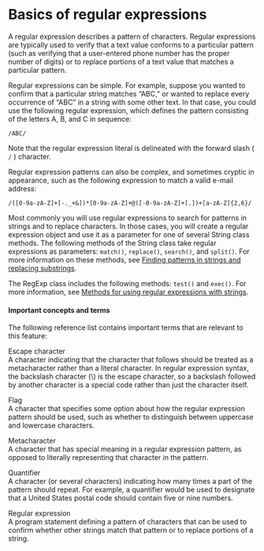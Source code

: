 # Basics of regular expressions

<div>

A regular expression describes a pattern of characters. Regular
expressions are typically used to verify that a text value conforms to a
particular pattern (such as verifying that a user-entered phone number
has the proper number of digits) or to replace portions of a text value
that matches a particular pattern.

Regular expressions can be simple. For example, suppose you wanted to
confirm that a particular string matches “ABC,” or wanted to replace
every occurrence of “ABC” in a string with some other text. In that
case, you could use the following regular expression, which defines the
pattern consisting of the letters A, B, and C in sequence:

    /ABC/

Note that the regular expression literal is delineated with the forward
slash ( `/` ) character.

Regular expression patterns can also be complex, and sometimes cryptic
in appearance, such as the following expression to match a valid e-mail
address:

    /([0-9a-zA-Z]+[-._+&])*[0-9a-zA-Z]+@([-0-9a-zA-Z]+[.])+[a-zA-Z]{2,6}/

Most commonly you will use regular expressions to search for patterns in
strings and to replace characters. In those cases, you will create a
regular expression object and use it as a parameter for one of several
String class methods. The following methods of the String class take
regular expressions as parameters: `match()`, `replace()`,
`search()`, and
`split()`. For more information on these
methods, see [Finding patterns in strings and replacing substrings](../02-working-with-strings/finding-substrings-and-patterns-in-strings.md).

The RegExp class includes the following methods:
`test()` and
`exec()`. For more information, see [Methods for using regular expressions with strings](./methods-for-using-regular-expressions-with-strings.md).

<div>

#### Important concepts and terms

The following reference list contains important terms that are relevant
to this feature:

Escape character  
A character indicating that the character that follows should be treated
as a metacharacter rather than a literal character. In regular
expression syntax, the backslash character (\\) is the escape character,
so a backslash followed by another character is a special code rather
than just the character itself.

Flag  
A character that specifies some option about how the regular expression
pattern should be used, such as whether to distinguish between uppercase
and lowercase characters.

Metacharacter  
A character that has special meaning in a regular expression pattern, as
opposed to literally representing that character in the pattern.

Quantifier  
A character (or several characters) indicating how many times a part of
the pattern should repeat. For example, a quantifier would be used to
designate that a United States postal code should contain five or nine
numbers.

Regular expression  
A program statement defining a pattern of characters that can be used to
confirm whether other strings match that pattern or to replace portions
of a string.

</div>

</div>
